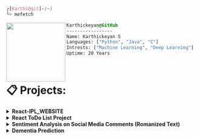 
```css
┌[Karthi@git]-(~)
└> mefetch
```
 

<div style="display:block;text-align:left"><img align="left" src="https://user-images.githubusercontent.com/56447720/215329483-0f7dcda1-71a7-495a-9097-2393af297636.png" border="0" style="width:156px;">
  
  ```css
  Karthickeyan@GitHub
  -----------------
  Name: Karthickeyan S
  Languages: ["Python", "Java", "C"]
  Intrests: ["Machine Learning", "Deep Learning"]  
  Uptime: 20 Years
  ```
</div>
<br />

# 📋 Projects:
<details>
<summary><strong>React-IPL_WEBSITE</strong></summary>
<br>

**webPage Link:** [React IPL CricketHub](https://karthickeyan17.github.io/IPL_CricketHub/)<br>
[code](https://github.com/karthickeyan17/IPL_CricketHub)<br>
**Project Description:**

The React-IPL_WEBSITE is an interactive platform dedicated to the Indian Premier League (IPL), tailored for cricket enthusiasts. It provides a comprehensive experience for users interested in exploring IPL-related content, player statistics, ticket booking, and support services.

**Features:**

1. **View Player Records and Stats:** Access detailed statistics and records of your favorite IPL players, enhancing the understanding of player performance.

2. **Book Tickets:** Seamlessly book tickets for upcoming IPL matches, ensuring a spot to witness the live action and excitement.

3. **Contact Page:** Have questions or queries? Utilize the Contact Page to connect with the support team for assistance.
</details>


<details>
<summary><strong>React ToDo List Project</strong></summary>
<br>
  
**Project Link:** [React ToDo List Project](https://karthickeyan17.github.io/React-TaskManager/)<br>
[code](https://github.com/karthickeyan17/React-TaskManager)<br>
**Project Description:**

The React ToDo List project is a simple, user-friendly application designed to assist in organizing tasks and managing day-to-day activities. Built using React, it offers an intuitive interface allowing users to add, track, and remove tasks efficiently. The application focuses on essential functionalities, providing a clean and straightforward task management system. Users can add tasks, mark them as completed, and delete tasks as needed, facilitating a seamless experience for organizing daily tasks.

**Key Features:**

- **Task Addition:** Easily add new tasks to the list.
- **Task Completion:** Mark tasks as completed for better organization.
- **Task Deletion:** Remove tasks that are no longer needed.
- **Clean Interface:** A minimalistic, user-friendly interface for easy task management.
- **React-Powered:** Developed using React for a dynamic and responsive user experience.

**Instructions for Use:**

1. **Add Tasks:** Enter a task in the input field and press 'Enter' to add it to the list.
2. **Complete Tasks:** Click on a task to mark it as completed.
3. **Delete Tasks:** Click the 'X' button to remove a task from the list.
</details>


<details>
<summary><strong>Sentiment Analysis on Social Media Comments (Romanized Text)</strong></summary>
<br>

**Project Link:** [Sentiment Analysis Project](https://github.com/karthickeyan17/Sentiment_Analysis-Tamil_English-Romanized-Text)
</details>

<details>
<summary><strong>Dementia Prediction</strong></summary>
<br>

**Project Link:** [Dementia Prediction Project](https://colab.research.google.com/drive/1jlejioztfBXAxpWDE5ee4iqKzQ2iBB59?usp=sharing)
</details>

